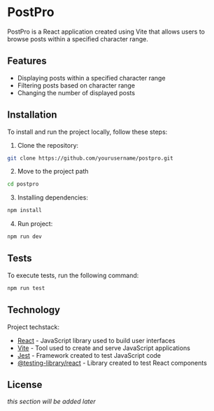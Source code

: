 # PostPro

PostPro is a React application created using Vite that allows users to browse posts within a specified character range.

## Features
- Displaying posts within a specified character range
- Filtering posts based on character range
- Changing the number of displayed posts

## Installation
To install and run the project locally, follow these steps:
1. Clone the repository:
```sh
git clone https://github.com/yourusername/postpro.git
```
2. Move to the project path
```sh
cd postpro
```
3. Installing dependencies:
```sh
npm install
```
4. Run project:
```sh
npm run dev
```
## Tests
To execute tests, run the following command:
```sh
npm run test
```
## Technology

Project techstack:

- [React](https://reactjs.org/) - JavaScript library used to build user interfaces
- [Vite](https://vitejs.dev/) - Tool used to create and serve JavaScript applications
- [Jest](https://jestjs.io/) - Framework created to test JavaScript code
- [@testing-library/react](https://testing-library.com/docs/react-testing-library/intro/) - Library created to test React components
## License
*this section will be added later*